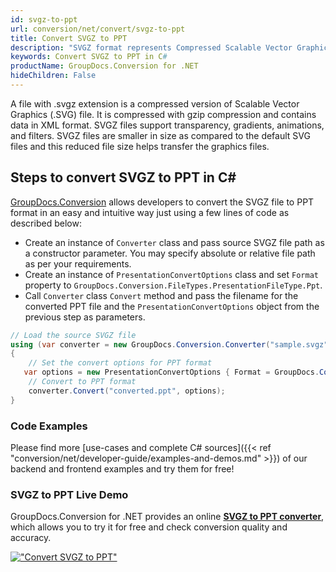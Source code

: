 ```yaml
---
id: svgz-to-ppt
url: conversion/net/convert/svgz-to-ppt
title: Convert SVGZ to PPT
description: "SVGZ format represents Compressed Scalable Vector Graphics File with .svgz extension. Learn how to convert SVGZ to PPT file programmatically in C# language using GroupDocs.Conversion for .NET library."
keywords: Convert SVGZ to PPT in C#
productName: GroupDocs.Conversion for .NET
hideChildren: False
---
```


A file with .svgz extension is a compressed version of Scalable Vector Graphics (.SVG) file. It is compressed with gzip compression and contains data in XML format. SVGZ files support transparency, gradients, animations, and filters. SVGZ files are smaller in size as compared to the default SVG files and this reduced file size helps transfer the graphics files.

## Steps to convert SVGZ to PPT in C#

[GroupDocs.Conversion](https://products.groupdocs.com/conversion/net) allows developers to convert the SVGZ file to PPT format in an easy and intuitive way just using a few lines of code as described below:

* Create an instance of `Converter` class and pass source SVGZ file path as a constructor parameter. You may specify absolute or relative file path as per your requirements. 
* Create an instance of `PresentationConvertOptions` class and set `Format` property to `GroupDocs.Conversion.FileTypes.PresentationFileType.Ppt`.
* Call `Converter` class `Convert` method and pass the filename for the converted PPT file and the `PresentationConvertOptions` object from the previous step as parameters.

```csharp
// Load the source SVGZ file
using (var converter = new GroupDocs.Conversion.Converter("sample.svgz"))
{
    // Set the convert options for PPT format
   var options = new PresentationConvertOptions { Format = GroupDocs.Conversion.FileTypes.PresentationFileType.Ppt };
    // Convert to PPT format
    converter.Convert("converted.ppt", options);
}
```

### Code Examples

Please find more [use-cases and complete C# sources]({{< ref "conversion/net/developer-guide/examples-and-demos.md" >}}) of our backend and frontend examples and try them for free!

### SVGZ to PPT Live Demo

GroupDocs.Conversion for .NET provides an online [**SVGZ to PPT converter**](https://products.groupdocs.app/conversion/svgz-to-ppt), which allows you to try it for free and check conversion quality and accuracy.

[!["Convert SVGZ to PPT"](conversion/net/images/convert-to-ppt/convert-svgz-to-ppt.png)](https://products.groupdocs.app/conversion/svgz-to-ppt)